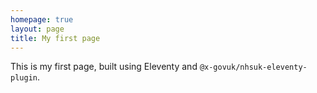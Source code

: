 ```yaml
---
homepage: true
layout: page
title: My first page
---
```

This is my first page, built using Eleventy and `@x-govuk/nhsuk-eleventy-plugin`.